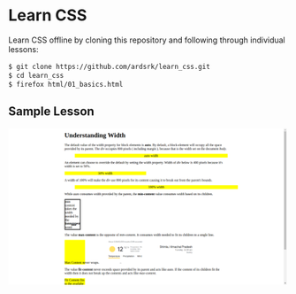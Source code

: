 # Learn CSS

Learn CSS offline by cloning this repository and following through individual lessons:

```
$ git clone https://github.com/ardsrk/learn_css.git
$ cd learn_css
$ firefox html/01_basics.html
```

## Sample Lesson

![Understanding Width](./images/understanding_width.png)

